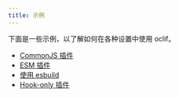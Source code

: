 ```yaml
---
title: 示例
---
```


下面是一些示例，以了解如何在各种设置中使用 oclif。

* [CommonJS 插件](https://github.com/oclif/test-plugin-cjs-1)
* [ESM 插件](https://github.com/oclif/plugin-test-esm-1)
* [使用 esbuild](https://github.com/oclif/plugin-test-esbuild)
* [Hook-only 插件](https://github.com/oclif/plugin-not-found)
